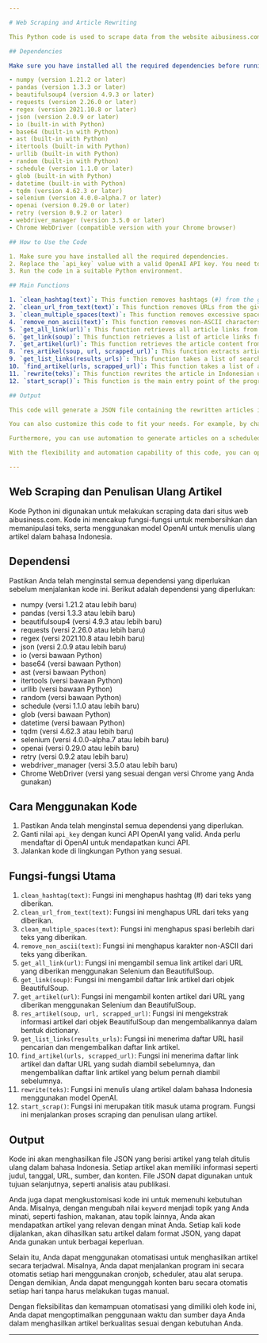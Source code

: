 ```yaml
---

# Web Scraping and Article Rewriting

This Python code is used to scrape data from the website aibusiness.com. It includes functions for text cleaning and manipulation, as well as using the OpenAI model to rewrite articles in Indonesian.

## Dependencies

Make sure you have installed all the required dependencies before running this code. The following dependencies are needed:

- numpy (version 1.21.2 or later)
- pandas (version 1.3.3 or later)
- beautifulsoup4 (version 4.9.3 or later)
- requests (version 2.26.0 or later)
- regex (version 2021.10.8 or later)
- json (version 2.0.9 or later)
- io (built-in with Python)
- base64 (built-in with Python)
- ast (built-in with Python)
- itertools (built-in with Python)
- urllib (built-in with Python)
- random (built-in with Python)
- schedule (version 1.1.0 or later)
- glob (built-in with Python)
- datetime (built-in with Python)
- tqdm (version 4.62.3 or later)
- selenium (version 4.0.0-alpha.7 or later)
- openai (version 0.29.0 or later)
- retry (version 0.9.2 or later)
- webdriver_manager (version 3.5.0 or later)
- Chrome WebDriver (compatible version with your Chrome browser)

## How to Use the Code

1. Make sure you have installed all the required dependencies.
2. Replace the `api_key` value with a valid OpenAI API key. You need to sign up with OpenAI to obtain an API key.
3. Run the code in a suitable Python environment.

## Main Functions

1. `clean_hashtag(text)`: This function removes hashtags (#) from the given text.
2. `clean_url_from_text(text)`: This function removes URLs from the given text.
3. `clean_multiple_spaces(text)`: This function removes excessive spaces from the given text.
4. `remove_non_ascii(text)`: This function removes non-ASCII characters from the given text.
5. `get_all_link(url)`: This function retrieves all article links from the given URL using Selenium and BeautifulSoup.
6. `get_link(soup)`: This function retrieves a list of article links from the BeautifulSoup object.
7. `get_artikel(url)`: This function retrieves the article content from the given URL using Selenium and BeautifulSoup.
8. `res_artikel(soup, url, scrapped_url)`: This function extracts article information from the BeautifulSoup object and returns it as a dictionary.
9. `get_list_links(results_urls)`: This function takes a list of search result URLs and returns a list of article links.
10. `find_artikel(urls, scrapped_url)`: This function takes a list of article links and a list of previously scraped URLs and returns a list of article links that have not been scraped before.
11. `rewrite(teks)`: This function rewrites the article in Indonesian using the OpenAI model.
12. `start_scrap()`: This function is the main entry point of the program. It runs the scraping and article rewriting process.

## Output

This code will generate a JSON file containing the rewritten articles in Indonesian. Each article will have information such as title, date, URL, source, and content. The JSON file can be used for further purposes, such as analysis or publication.

You can also customize this code to fit your needs. For example, by changing the value of the `keyword` to a topic of your interest, such as fashion, food, or other topics, you will get relevant articles based on your interest. Each time the code is run, one article will be generated in JSON format, which you can use for various purposes.

Furthermore, you can use automation to generate articles on a scheduled basis. For example, you can run this program automatically every day using cron jobs, schedulers, or similar tools. This way, you can upload new content automatically every day without having to do manual tasks.

With the flexibility and automation capability of this code, you can optimize your time and resources in producing quality articles according to your needs.

---
```





## Web Scraping dan Penulisan Ulang Artikel

Kode Python ini digunakan untuk melakukan scraping data dari situs web aibusiness.com. Kode ini mencakup fungsi-fungsi untuk membersihkan dan memanipulasi teks, serta menggunakan model OpenAI untuk menulis ulang artikel dalam bahasa Indonesia.

## Dependensi

Pastikan Anda telah menginstal semua dependensi yang diperlukan sebelum menjalankan kode ini. Berikut adalah dependensi yang diperlukan:

- numpy (versi 1.21.2 atau lebih baru)
- pandas (versi 1.3.3 atau lebih baru)
- beautifulsoup4 (versi 4.9.3 atau lebih baru)
- requests (versi 2.26.0 atau lebih baru)
- regex (versi 2021.10.8 atau lebih baru)
- json (versi 2.0.9 atau lebih baru)
- io (versi bawaan Python)
- base64 (versi bawaan Python)
- ast (versi bawaan Python)
- itertools (versi bawaan Python)
- urllib (versi bawaan Python)
- random (versi bawaan Python)
- schedule (versi 1.1.0 atau lebih baru)
- glob (versi bawaan Python)
- datetime (versi bawaan Python)
- tqdm (versi 4.62.3 atau lebih baru)
- selenium (versi 4.0.0-alpha.7 atau lebih baru)
- openai (versi 0.29.0 atau lebih baru)
- retry (versi 0.9.2 atau lebih baru)
- webdriver_manager (versi 3.5.0 atau lebih baru)
- Chrome WebDriver (versi yang sesuai dengan versi Chrome yang Anda gunakan)

## Cara Menggunakan Kode

1. Pastikan Anda telah menginstal semua dependensi yang diperlukan.
2. Ganti nilai `api_key` dengan kunci API OpenAI yang valid. Anda perlu mendaftar di OpenAI untuk mendapatkan kunci API.
3. Jalankan kode di lingkungan Python yang sesuai.

## Fungsi-fungsi Utama

1. `clean_hashtag(text)`: Fungsi ini menghapus hashtag (#) dari teks yang diberikan.
2. `clean_url_from_text(text)`: Fungsi ini menghapus URL dari teks yang diberikan.
3. `clean_multiple_spaces(text)`: Fungsi ini menghapus spasi berlebih dari teks yang diberikan.
4. `remove_non_ascii(text)`: Fungsi ini menghapus karakter non-ASCII dari teks yang diberikan.
5. `get_all_link(url)`: Fungsi ini mengambil semua link artikel dari URL yang diberikan menggunakan Selenium dan BeautifulSoup.
6. `get_link(soup)`: Fungsi ini mengambil daftar link artikel dari objek BeautifulSoup.
7. `get_artikel(url)`: Fungsi ini mengambil konten artikel dari URL yang diberikan menggunakan Selenium dan BeautifulSoup.
8. `res_artikel(soup, url, scrapped_url)`: Fungsi ini mengekstrak informasi artikel dari objek BeautifulSoup dan mengembalikannya dalam bentuk dictionary.
9. `get_list_links(results_urls)`: Fungsi ini menerima daftar URL hasil pencarian dan mengembalikan daftar link artikel.
10. `find_artikel(urls, scrapped_url)`: Fungsi ini menerima daftar link artikel dan daftar URL yang sudah diambil sebelumnya, dan mengembalikan daftar link artikel yang belum pernah diambil sebelumnya.
11. `rewrite(teks)`: Fungsi ini menulis ulang artikel dalam bahasa Indonesia menggunakan model OpenAI.
12. `start_scrap()`: Fungsi ini merupakan titik masuk utama program. Fungsi ini menjalankan proses scraping dan penulisan ulang artikel.

## Output

Kode ini akan menghasilkan file JSON yang berisi artikel yang telah ditulis ulang dalam bahasa Indonesia. Setiap artikel akan memiliki informasi seperti judul, tanggal, URL, sumber, dan konten. File JSON dapat digunakan untuk tujuan selanjutnya, seperti analisis atau publikasi.

Anda juga dapat mengkustomisasi kode ini untuk memenuhi kebutuhan Anda. Misalnya, dengan mengubah nilai `keyword` menjadi topik yang Anda minati, seperti fashion, makanan, atau topik lainnya, Anda akan mendapatkan artikel yang relevan dengan minat Anda. Setiap kali kode dijalankan, akan dihasilkan satu artikel dalam format JSON, yang dapat Anda gunakan untuk berbagai keperluan.

Selain itu, Anda dapat menggunakan otomatisasi untuk menghasilkan artikel secara terjadwal. Misalnya, Anda dapat menjalankan program ini secara otomatis setiap hari menggunakan cronjob, scheduler, atau alat serupa. Dengan demikian, Anda dapat mengunggah konten baru secara otomatis setiap hari tanpa harus melakukan tugas manual.

Dengan fleksibilitas dan kemampuan otomatisasi yang dimiliki oleh kode ini, Anda dapat mengoptimalkan penggunaan waktu dan sumber daya Anda dalam menghasilkan artikel berkualitas sesuai dengan kebutuhan Anda.

---
